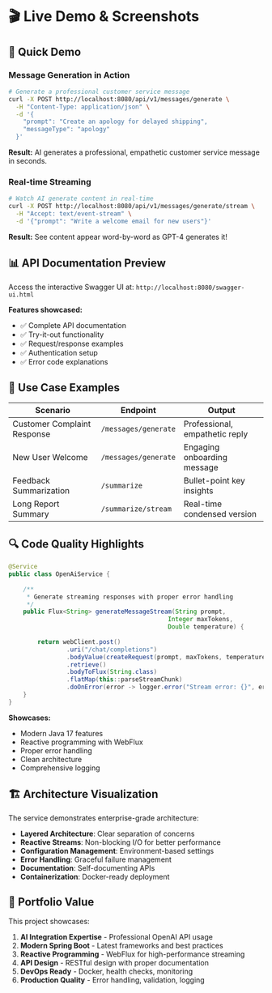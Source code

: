 # 🎬 Live Demo & Screenshots

## 🚀 Quick Demo

### Message Generation in Action
```bash
# Generate a professional customer service message
curl -X POST http://localhost:8080/api/v1/messages/generate \
  -H "Content-Type: application/json" \
  -d '{
    "prompt": "Create an apology for delayed shipping",
    "messageType": "apology"
  }'
```

**Result:** AI generates a professional, empathetic customer service message in seconds.

### Real-time Streaming
```bash
# Watch AI generate content in real-time
curl -X POST http://localhost:8080/api/v1/messages/generate/stream \
  -H "Accept: text/event-stream" \
  -d '{"prompt": "Write a welcome email for new users"}'
```

**Result:** See content appear word-by-word as GPT-4 generates it!

## 📊 API Documentation Preview

Access the interactive Swagger UI at: `http://localhost:8080/swagger-ui.html`

**Features showcased:**
- ✅ Complete API documentation
- ✅ Try-it-out functionality  
- ✅ Request/response examples
- ✅ Authentication setup
- ✅ Error code explanations

## 🎯 Use Case Examples

| Scenario | Endpoint | Output |
|----------|----------|---------|
| Customer Complaint Response | `/messages/generate` | Professional, empathetic reply |
| New User Welcome | `/messages/generate` | Engaging onboarding message |
| Feedback Summarization | `/summarize` | Bullet-point key insights |
| Long Report Summary | `/summarize/stream` | Real-time condensed version |

## 🔍 Code Quality Highlights

```java
@Service
public class OpenAiService {
    
    /**
     * Generate streaming responses with proper error handling
     */
    public Flux<String> generateMessageStream(String prompt, 
                                            Integer maxTokens, 
                                            Double temperature) {
        
        return webClient.post()
                .uri("/chat/completions")
                .bodyValue(createRequest(prompt, maxTokens, temperature, true))
                .retrieve()
                .bodyToFlux(String.class)
                .flatMap(this::parseStreamChunk)
                .doOnError(error -> logger.error("Stream error: {}", error.getMessage()));
    }
}
```

**Showcases:**
- Modern Java 17 features
- Reactive programming with WebFlux
- Proper error handling
- Clean architecture
- Comprehensive logging

## 🏗️ Architecture Visualization

The service demonstrates enterprise-grade architecture:

- **Layered Architecture**: Clear separation of concerns
- **Reactive Streams**: Non-blocking I/O for better performance  
- **Configuration Management**: Environment-based settings
- **Error Handling**: Graceful failure management
- **Documentation**: Self-documenting APIs
- **Containerization**: Docker-ready deployment

## 🎨 Portfolio Value

This project showcases:

1. **AI Integration Expertise** - Professional OpenAI API usage
2. **Modern Spring Boot** - Latest frameworks and best practices
3. **Reactive Programming** - WebFlux for high-performance streaming
4. **API Design** - RESTful design with proper documentation
5. **DevOps Ready** - Docker, health checks, monitoring
6. **Production Quality** - Error handling, validation, logging 